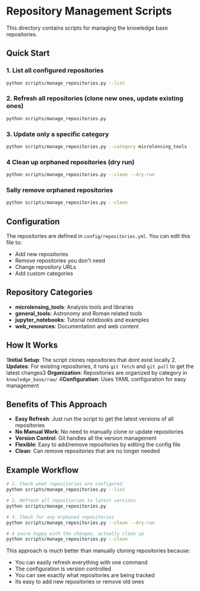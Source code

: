 # Repository Management Scripts

This directory contains scripts for managing the knowledge base repositories.

## Quick Start

### 1. List all configured repositories
```bash
python scripts/manage_repositories.py --list
```

### 2. Refresh all repositories (clone new ones, update existing ones)
```bash
python scripts/manage_repositories.py
```

### 3. Update only a specific category
```bash
python scripts/manage_repositories.py --category microlensing_tools
```

### 4 Clean up orphaned repositories (dry run)
```bash
python scripts/manage_repositories.py --clean --dry-run
```

### 5ally remove orphaned repositories
```bash
python scripts/manage_repositories.py --clean
```

## Configuration

The repositories are defined in `config/repositories.yml`. You can edit this file to:

- Add new repositories
- Remove repositories you don't need
- Change repository URLs
- Add custom categories

## Repository Categories

- **microlensing_tools**: Analysis tools and libraries
- **general_tools:** Astronomy and Roman related tools
- **jupyter_notebooks**: Tutorial notebooks and examples
- **web_resources**: Documentation and web content

## How It Works

1**Initial Setup**: The script clones repositories that dont exist locally
2. **Updates**: For existing repositories, it runs `git fetch` and `git pull` to get the latest changes3 **Organization**: Repositories are organized by category in `knowledge_base/raw/`
4**Configuration**: Uses YAML configuration for easy management

## Benefits of This Approach

- **Easy Refresh**: Just run the script to get the latest versions of all repositories
- **No Manual Work**: No need to manually clone or update repositories
- **Version Control**: Git handles all the version management
- **Flexible**: Easy to add/remove repositories by editing the config file
- **Clean**: Can remove repositories that are no longer needed

## Example Workflow

```bash
# 1. Check what repositories are configured
python scripts/manage_repositories.py --list

# 2. Refresh all repositories to latest versions
python scripts/manage_repositories.py

# 3. Check for any orphaned repositories
python scripts/manage_repositories.py --clean --dry-run

# 4 youre happy with the changes, actually clean up
python scripts/manage_repositories.py --clean
```

This approach is much better than manually cloning repositories because:
- You can easily refresh everything with one command
- The configuration is version controlled
- You can see exactly what repositories are being tracked
- Its easy to add new repositories or remove old ones 
